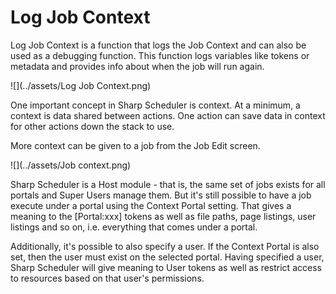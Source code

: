 # Log Job Context

Log Job Context is a function that logs the Job Context and can also be used as a debugging function. This function logs variables like tokens or metadata and provides info about when the job will run again.

![](../assets/Log Job Context.png)

One important concept in Sharp Scheduler is context. At a minimum, a context is data shared between actions. One action can save data in context for other actions down the stack to use.

More context can be given to a job from the Job Edit screen.

![](../assets/Job context.png)

Sharp Scheduler is a Host module - that is, the same set of jobs exists for all portals and Super Users manage them. But it's still possible to have a job execute under a portal using the Context Portal setting. That gives a meaning to the [Portal:xxx] tokens as well as file paths, page listings, user listings and so on, i.e. everything that comes under a portal.

Additionally, it's possible to also specify a user. If the Context Portal is also set, then the user must exist on the selected portal. Having specified a user, Sharp Scheduler will give meaning to User tokens as well as restrict access to resources based on that user's permissions.
